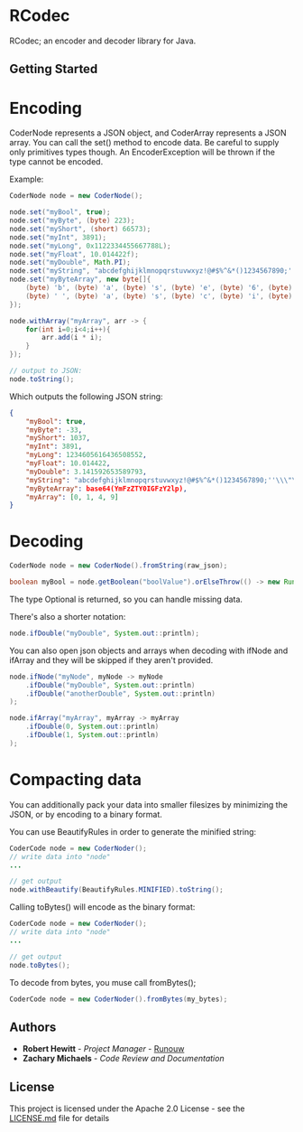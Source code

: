 # RCodec

RCodec; an encoder and decoder library for Java.

## Getting Started

# Encoding
CoderNode represents a JSON object, and CoderArray represents a JSON array. You can call the set() method to encode data. Be careful to supply only primitives types though. An EncoderException will be thrown if the type cannot be encoded.

Example:
```java
CoderNode node = new CoderNode();

node.set("myBool", true);
node.set("myByte", (byte) 223);
node.set("myShort", (short) 66573);
node.set("myInt", 3891);
node.set("myLong", 0x1122334455667788L);
node.set("myFloat", 10.014422f);
node.set("myDouble", Math.PI);
node.set("myString", "abcdefghijklmnopqrstuvwxyz!@#$%^&*()1234567890;''\\\"\"");
node.set("myByteArray", new byte[]{
    (byte) 'b', (byte) 'a', (byte) 's', (byte) 'e', (byte) '6', (byte) '4',
    (byte) ' ', (byte) 'a', (byte) 's', (byte) 'c', (byte) 'i', (byte) 'i'
});

node.withArray("myArray", arr -> {
    for(int i=0;i<4;i++){
        arr.add(i * i);
    }
});

// output to JSON:
node.toString();
```
Which outputs the following JSON string:
```json
{
    "myBool": true, 
    "myByte": -33, 
    "myShort": 1037, 
    "myInt": 3891, 
    "myLong": 1234605616436508552, 
    "myFloat": 10.014422, 
    "myDouble": 3.141592653589793, 
    "myString": "abcdefghijklmnopqrstuvwxyz!@#$%^&*()1234567890;''\\\"\"", 
    "myByteArray": base64(YmFzZTY0IGFzY2lp), 
    "myArray": [0, 1, 4, 9]
}
```

# Decoding
```java
CoderNode node = new CoderNode().fromString(raw_json);

boolean myBool = node.getBoolean("boolValue").orElseThrow(() -> new RuntimeException("Value was not found!"));
```
The type Optional is returned, so you can handle missing data.


There's also a shorter notation:
```java
node.ifDouble("myDouble", System.out::println);
```

You can also open json objects and arrays when decoding with ifNode and ifArray and they will be skipped if they aren't provided.
```java
node.ifNode("myNode", myNode -> myNode
    .ifDouble("myDouble", System.out::println)
    .ifDouble("anotherDouble", System.out::println)
);

node.ifArray("myArray", myArray -> myArray
    .ifDouble(0, System.out::println)
    .ifDouble(1, System.out::println)
);
```

# Compacting data
You can additionally pack your data into smaller filesizes by minimizing the JSON, or by encoding to a binary format.

You can use BeautifyRules in order to generate the minified string:
```java
CoderCode node = new CoderNoder();
// write data into "node"
...

// get output
node.withBeautify(BeautifyRules.MINIFIED).toString();
```

Calling toBytes() will encode as the binary format:
```java
CoderCode node = new CoderNoder();
// write data into "node"
...

// get output
node.toBytes();
```

To decode from bytes, you muse call fromBytes();
```java
CoderCode node = new CoderNoder().fromBytes(my_bytes);
```

## Authors

* **Robert Hewitt** - *Project Manager* - [Runouw](https://github.com/runouw)
* **Zachary Michaels** - *Code Review and Documentation*

## License

This project is licensed under the Apache 2.0 License - see the [LICENSE.md](LICENSE.md) file for details